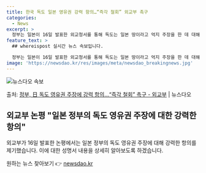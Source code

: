 ```yaml
---
title: 한국 독도 일본 영유권 강력 항의…“즉각 철회” 외교부 촉구
categories:
  - News
excerpt: >
  정부는 일본이 16일 발표한 외교청서를 통해 독도는 일본 땅이라고 억지 주장을 한 데 대해 강력 항의했다. …
feature_text: >
  ## whereispost 실시간 뉴스 속보입니다.

  정부는 일본이 16일 발표한 외교청서를 통해 독도는 일본 땅이라고 억지 주장을 한 데 대해 강력 항의했다. …
image: 'https://newsdao.kr/res/images/meta/newsdao_breakingnews.jpg'
---
```


![뉴스다오 속보](https://newsdao.kr/res/images/meta/newsdao_breakingnews.jpg)

<p>출처: <a href="https://newsdao.kr/3603" rel="dofollow">정부, 日 독도 영유권 주장에 강력 항의…“즉각 철회” 촉구 - 외교부</a> | 뉴스다오</p>

<h2 data-ke-size="size26">외교부 논평 "일본 정부의 독도 영유권 주장에 대한 강력한 항의"</h2>
외교부가 16일 발표한 논평에서는 일본 정부의 독도 영유권 주장에 대해 강력한 항의를 제기했습니다. 이에 대한 성명서 내용을 상세히 알아보도록 하겠습니다.

<p data-ke-size="size16"></p> 

원하는 뉴스 찾아보기 👉 <a href="https://newsdao.kr" rel="dofollow">newsdao.kr</a>


